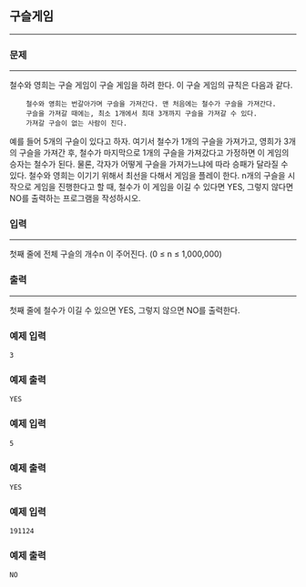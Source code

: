 ## 구슬게임
***
### 문제
***
철수와 영희는 구슬 게임이 구슬 게임을 하려 한다. 이 구슬 게임의 규칙은 다음과 같다.
```
    철수와 영희는 번갈아가며 구슬을 가져간다. 맨 처음에는 철수가 구슬을 가져간다.
    구슬을 가져갈 때에는, 최소 1개에서 최대 3개까지 구슬을 가져갈 수 있다.
    가져갈 구슬이 없는 사람이 진다.
```
예를 들어 5개의 구슬이 있다고 하자. 여기서 철수가 1개의 구슬을 가져가고, 영희가 3개의 구슬을 가져간 후, 철수가 마지막으로 1개의 구슬을 가져갔다고 가정하면 이 게임의 승자는 철수가 된다. 물론, 각자가 어떻게 구슬을 가져가느냐에 따라 승패가 달라질 수 있다. 철수와 영희는 이기기 위해서 최선을 다해서 게임을 플레이 한다. n개의 구슬을 시작으로 게임을 진행한다고 할 때, 철수가 이 게임을 이길 수 있다면 YES, 그렇지 않다면 NO를 출력하는 프로그램을 작성하시오.

### 입력
***
첫째 줄에 전체 구슬의 개수n 이 주어진다. (0 ≤ n ≤ 1,000,000)  

### 출력
***
첫째 줄에 철수가 이길 수 있으면 YES, 그렇지 않으면 NO를 출력한다.

### 예제 입력
```
3
```
### 예제 출력
```
YES
```

### 예제 입력
```
5
```
### 예제 출력
```
YES
```

### 예제 입력
```
191124
```
### 예제 출력
```
NO
```